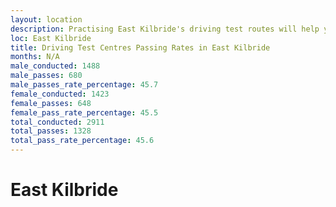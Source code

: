 ```yaml
---
layout: location
description: Practising East Kilbride's driving test routes will help you become more confident in your gear-changing abilities.
loc: East Kilbride
title: Driving Test Centres Passing Rates in East Kilbride
months: N/A
male_conducted: 1488
male_passes: 680
male_passes_rate_percentage: 45.7
female_conducted: 1423
female_passes: 648
female_pass_rate_percentage: 45.5
total_conducted: 2911
total_passes: 1328
total_pass_rate_percentage: 45.6
---
```


# East Kilbride
